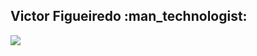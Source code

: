 <!-- ### Hi there 👋
**vcfooficial/vcfooficial** is a ✨ _special_ ✨ repository because its `README.md` (this file) appears on your GitHub profile.

Here are some ideas to get you started:

- 🔭 I’m currently working on ...
- 🌱 I’m currently learning ...
- 👯 I’m looking to collaborate on ...
- 🤔 I’m looking for help with ...
- 💬 Ask me about ...
- 📫 How to reach me: ...
- 😄 Pronouns: ...
- ⚡ Fun fact: ...
-->
<div style="float:center;">
<h2> Victor Figueiredo :man_technologist:</h2> 
<a href="mailto:vcfooficial@gmail.com"><img src="https://img.shields.io/badge/Gmail-D14836?style=for-the-badge&logo=gmail&logoColor=white" ></a></div>
